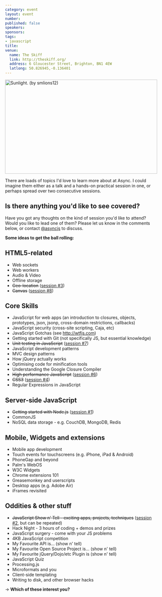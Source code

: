 ```yaml
--- 
category: event
layout: event
number: 
published: false
speakers: 
sponsors: 
tags: 
- javascript
title: 
venue: 
  name: The Skiff
  link: http://theskiff.org/
  address: 6 Gloucester Street, Brighton, BN1 4EW
  latlong: 50.826945,-0.136401
---
```

<a href="http://www.flickr.com/photos/rishibando/4282630035/" title="Sunlight. (by smlions12)"><img src="http://asyncjs.com/wp/wp-content/uploads/2010/05/4282630035_b4351c3d0b.jpg" title="Sunlight. (by smlions12)" alt="Sunlight. (by smlions12)" width="500" height="309" /></a>

There are loads of topics I'd love to learn more about at Async. I could imagine them either as a talk and a hands-on practical session in one, or perhaps spread over two consecutive sessions.

<h2>Is there anything you'd like to see covered?</h2>
Have you got any thoughts on the kind of session you'd like to attend? Would you like to lead one of them? Please let us know in the comments below, or contact <a href="http://twitter.com/asyncjs">@asyncjs</a> to discuss.

<strong>Some ideas to get the ball rolling:</strong>

<h2>HTML5-related</h2>
<ul>
	<li>Web sockets</li>
	<li>Web workers</li>
	<li>Audio &amp; Video</li>
	<li>Offline storage</li>
	<li><del datetime="2010-06-15T17:58:02+00:00">Geo-location</del> (<a href="http://asyncjs.com/geomobile/">session #3</a>)</li>
	<li><del datetime="2010-08-13T20:43:13+00:00">Canvas</del> (<a href="http://asyncjs.com/canvas/">session #8</a>)</li>
</ul>
<h2>Core Skills</h2>
<ul>
	<li>JavaScript for web apps (an introduction to closures, objects, prototypes, json, jsonp, cross-domain restrictions, callbacks)</li>
	<li>JavaScript security (cross-site scripting, Caja, etc)</li>
	<li>JavaScript Gotchas (see <a href="http://wtfjs.com/">http://wtfjs.com</a>)</li>
	<li>Getting started with Git (not specifically JS, but essential knowledge)</li>
	<li><del datetime="2010-07-30T11:31:57+00:00">Unit testing in JavaScript</del> (<a href="http://asyncjs.com/unit/">session #7</a>)</li>
	<li>JavaScript development patterns</li>
	<li>MVC design patterns</li>
	<li>How jQuery actually works</li>
	<li>Optimising code for minification tools</li>
	<li>Understanding the Google Closure Compiler</li>
	<li><del datetime="2010-07-30T11:31:57+00:00">High performance JavaScript</del> (<a href="http://asyncjs.com/performance/">session #6</a>)</li>
	<li><del datetime="2010-06-24T23:46:53+00:00">CSS3</del> (<a href="http://asyncjs.com/css3/">session #4</a>)</li></li>
	<li>Regular Expressions in JavaScript</li>

</ul>
<h2>Server-side JavaScript</h2>
<ul>
	<li><del datetime="2010-05-07T11:50:15+00:00">Getting started with Node.js</del> (<a href="http://asyncjs.com/nodejs/">session #1</a>)</li>
	<li>CommonJS</li>
	<li>NoSQL data storage - e.g. CouchDB, MongoDB, Redis</li>
</ul>
<h2>Mobile, Widgets and extensions</h2>
<ul>
	<li>Mobile app development</li>
	<li>Touch events for touchscreens (e.g. iPhone, iPad &amp; Android)</li>
	<li>PhoneGap and beyond</li>
	<li>Palm's WebOS</li>
	<li>W3C Widgets</li>
	<li>Chrome extensions 101</li>
	<li>Greasemonkey and userscripts</li>
	<li>Desktop apps (e.g. Adobe Air)</li>
	<li>iFrames revisited</li>
</ul>
<h2>Oddities & other stuff</h2>
<ul>
	<li><del datetime="2010-06-01T12:43:43+00:00">JavaScript Show n' Tell - exciting apps, projects, techniques</del> (<a href="http://asyncjs.com/showntell/">session #2</a>, but can be repeated)</li>
	<li>Hack Night - 3 hours of coding + demos and prizes</li>
	<li>JavaScript surgery - come with your JS problems</li>
	<li>4KB JavaScript competition</li>
	<li>My Favourite API is... (show n' tell)</li>
	<li>My Favourite Open Source Project is... (show n' tell)</li>
	<li>My Favourite jQuery/Dojo/etc Plugin is (show n' tell)</li>
	<li>JavaScript Quiz</li>
	<li>Processing.js</li>
	<li>Microformats and you</li>
	<li>Client-side templating</li>
	<li>Writing to disk, and other browser hacks</li>
</ul>
-&gt; <strong>Which of these interest you?</strong>
